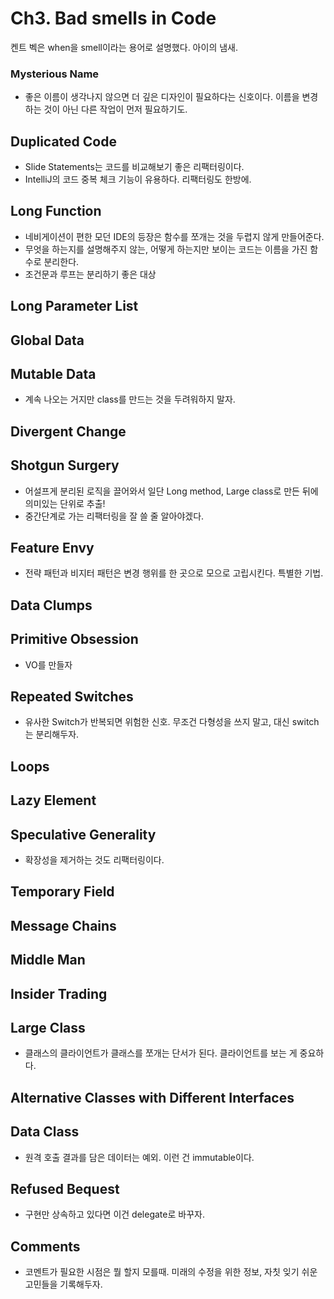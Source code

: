 # Ch3. Bad smells in Code

켄트 벡은 when을 smell이라는 용어로 설명했다. 아이의 냄새.

### Mysterious Name

- 좋은 이름이 생각나지 않으면 더 깊은 디자인이 필요하다는 신호이다. 이름을 변경하는 것이 아닌 다른 작업이 먼저 필요하기도.

## Duplicated Code

- Slide Statements는 코드를 비교해보기 좋은 리팩터링이다.
- IntelliJ의 코드 중복 체크 기능이 유용하다. 리팩터링도 한방에.

## Long Function

- 네비게이션이 편한 모던 IDE의 등장은 함수를 쪼개는 것을 두렵지 않게 만들어준다. 
- 무엇을 하는지를 설명해주지 않는, 어떻게 하는지만 보이는 코드는 이름을 가진 함수로 분리한다.
- 조건문과 루프는 분리하기 좋은 대상

## Long Parameter List

## Global Data

## Mutable Data

- 계속 나오는 거지만 class를 만드는 것을 두려워하지 말자.
 
## Divergent Change

## Shotgun Surgery

- 어설프게 분리된 로직을 끌어와서 일단 Long method, Large class로 만든 뒤에 의미있는 단위로 추출!
- 중간단계로 가는 리팩터링을 잘 쓸 줄 알아야겠다.

## Feature Envy

- 전략 패턴과 비지터 패턴은 변경 행위를 한 곳으로 모으로 고립시킨다. 특별한 기법.

## Data Clumps

## Primitive Obsession

- VO를 만들자

## Repeated Switches

- 유사한 Switch가 반복되면 위험한 신호. 무조건 다형성을 쓰지 말고, 대신 switch는 분리해두자.

## Loops

## Lazy Element

## Speculative Generality

- 확장성을 제거하는 것도 리팩터링이다.

## Temporary Field

## Message Chains

## Middle Man

## Insider Trading

## Large Class

- 클래스의 클라이언트가 클래스를 쪼개는 단서가 된다. 클라이언트를 보는 게 중요하다.

## Alternative Classes with Different Interfaces

## Data Class

- 원격 호출 결과를 담은 데이터는 예외. 이런 건 immutable이다.

## Refused Bequest

- 구현만 상속하고 있다면 이건 delegate로 바꾸자.

## Comments

- 코멘트가 필요한 시점은 뭘 할지 모를때. 미래의 수정을 위한 정보, 자칫 잊기 쉬운 고민들을 기록해두자.
































